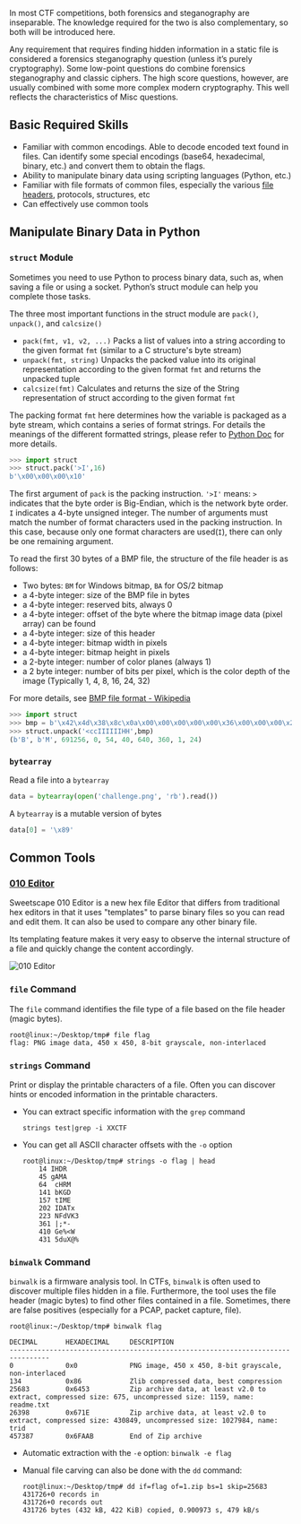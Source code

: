 In most CTF competitions, both forensics and steganography are inseparable. The knowledge required for the two is also complementary, so both will be introduced here.

Any requirement that requires finding hidden information in a static file is considered a forensics steganography question (unless it’s purely cryptography). Some low-point questions do combine forensics steganography and classic ciphers. The high score questions, however, are usually combined with some more complex modern cryptography. This well reflects the characteristics of Misc questions.


## Basic Required Skills 


- Familiar with common encodings. Able to decode encoded text found in files. Can identify some special encodings (base64, hexadecimal, binary, etc.) and convert them to obtain the flags.
- Ability to manipulate binary data using scripting languages (Python, etc.)
- Familiar with file formats of common files, especially the various [file headers](https://en.wikipedia.org/wiki/List_of_file_signatures), protocols, structures, etc
- Can effectively use common tools


## Manipulate Binary Data in Python


### `struct` Module


Sometimes you need to use Python to process binary data, such as, when saving a file or using a socket. Python’s struct module can help you complete those tasks.


The three most important functions in the struct module are `pack()`, `unpack()`, and `calcsize()`

- `pack(fmt, v1, v2, ...)` Packs a list of values into a string according to the given format `fmt` (similar to a C structure's byte stream)
- `unpack(fmt, string)` Unpacks the packed value into its original representation according to the given format `fmt` and returns the unpacked tuple
- `calcsize(fmt)` Calculates and returns the size of the String representation of struct according to the given format `fmt`


The packing format `fmt` here determines how the variable is packaged as a byte stream, which contains a series of format strings. For details the meanings of the different formatted strings, please refer to [Python Doc](https://docs.python.org/3/library/struct.html) for more details.


```python
>>> import struct
>>> struct.pack('>I',16)
b'\x00\x00\x00\x10'
```

The first argument of `pack` is the packing instruction. `'>I'` means: `>` indicates that the byte order is Big-Endian, which is the network byte order. `I` indicates a 4-byte unsigned integer.
The number of arguments must match the number of format characters used in the packing instruction. In this case, because only one format characters are used(`I`), there can only be one remaining argument.


To read the first 30 bytes of a BMP file, the structure of the file header is as follows:
- Two bytes: `BM` for Windows bitmap, `BA` for OS/2 bitmap
- a 4-byte integer: size of the BMP file in bytes
- a 4-byte integer: reserved bits, always 0
- a 4-byte integer: offset of the byte where the bitmap image data (pixel array) can be found
- a 4-byte integer: size of this header
- a 4-byte integer: bitmap width in pixels
- a 4-byte integer: bitmap height in pixels
- a 2-byte integer: number of color planes (always 1)
- a 2 byte integer: number of bits per pixel, which is the color depth of the image (Typically 1, 4, 8, 16, 24, 32)

For more details, see [BMP file format - Wikipedia](https://en.wikipedia.org/wiki/BMP_file_format#Bitmap_file_header)

```python
>>> import struct
>>> bmp = b'\x42\x4d\x38\x8c\x0a\x00\x00\x00\x00\x00\x36\x00\x00\x00\x28\x00\x00\x00\x80\x02\x00\x00\x68\x01\x00\x00\x01\x00\x18\x00'
>>> struct.unpack('<ccIIIIIIHH',bmp)
(b'B', b'M', 691256, 0, 54, 40, 640, 360, 1, 24)
```


### `bytearray`


Read a file into a `bytearray`
```python
data = bytearray(open('challenge.png', 'rb').read())
```

A `bytearray` is a mutable version of bytes
```python
data[0] = '\x89'
```


## Common Tools


### [010 Editor](http://www.sweetscape.com/010editor/)


Sweetscape 010 Editor is a new hex file Editor that differs from traditional hex editors in that it uses "templates" to parse binary files so you can read and edit them. It can also be used to compare any other binary file.

Its templating feature makes it very easy to observe the internal structure of a file and quickly change the content accordingly.


![010 Editor](figure/010.png)


### `file` Command


The `file` command identifies the file type of a file based on the file header (magic bytes).

```shell
root@linux:~/Desktop/tmp# file flag
flag: PNG image data, 450 x 450, 8-bit grayscale, non-interlaced
```


### `strings` Command


Print or display the printable characters of a file. Often you can discover hints or encoded information in the printable characters.

- You can extract specific  information with the `grep` command

    ```shell
    strings test|grep -i XXCTF
    ```

- You can get all ASCII character offsets with the `-o` option

    ```shell
    root@linux:~/Desktop/tmp# strings -o flag | head
        14 IHDR
        45 gAMA
        64  cHRM
        141 bKGD
        157 tIME
        202 IDATx
        223 NFdVK3
        361 |;*-
        410 Ge%<W
        431 5duX@%
    ```


### `binwalk` Command


`binwalk` is a firmware analysis tool. In CTFs, `binwalk` is often used to discover multiple files hidden in a file. Furthermore, the tool uses the file header (magic bytes) to find other files contained in a file. Sometimes, there are false positives (especially for a PCAP, packet capture, file).


```shell
root@linux:~/Desktop/tmp# binwalk flag

DECIMAL       HEXADECIMAL     DESCRIPTION
--------------------------------------------------------------------------------
0             0x0             PNG image, 450 x 450, 8-bit grayscale, non-interlaced
134           0x86            Zlib compressed data, best compression
25683         0x6453          Zip archive data, at least v2.0 to extract, compressed size: 675, uncompressed size: 1159, name: readme.txt
26398         0x671E          Zip archive data, at least v2.0 to extract, compressed size: 430849, uncompressed size: 1027984, name: trid
457387        0x6FAAB         End of Zip archive
```


- Automatic extraction with the `-e` option:
    `binwalk -e flag`

- Manual file carving can also be done with the `dd` command:
    ```shell
    root@linux:~/Desktop/tmp# dd if=flag of=1.zip bs=1 skip=25683
    431726+0 records in
    431726+0 records out
    431726 bytes (432 kB, 422 KiB) copied, 0.900973 s, 479 kB/s
    ```
